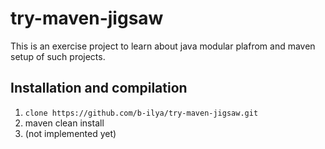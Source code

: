 # try-maven-jigsaw
This is an exercise project to learn about java modular plafrom and maven setup of such projects.
## Installation and compilation
1. `clone https://github.com/b-ilya/try-maven-jigsaw.git`
1. maven clean install
1. <run command> (not implemented yet)
